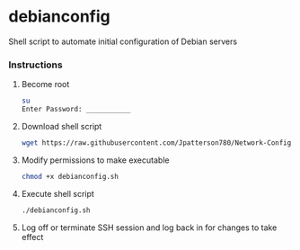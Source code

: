 # debianconfig
Shell script to automate initial configuration of Debian servers

### Instructions
1. Become root
    ```bash
    su
    Enter Password: ___________
    ```
2. Download shell script
     ```bash
     wget https://raw.githubusercontent.com/Jpatterson780/Network-Configuration/master/debianconfig.sh -L
     ```
3. Modify permissions to make executable
     ```bash
     chmod +x debianconfig.sh
     ```
4. Execute shell script
     ```bash
     ./debianconfig.sh
     ```
5. Log off or terminate SSH session and log back in for changes to take effect 
